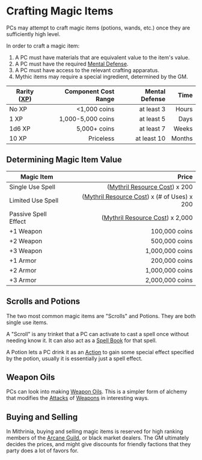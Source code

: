 # Crafting Magic Items

PCs may attempt to craft magic items (potions, wands, etc.) once they are sufficiently high level.

In order to craft a magic item:

1. A PC must have materials that are equivalent value to the item's value.
2. A PC must have the required [Mental Defense](../../Player%20Characters/Derived%20Statistics/Mental%20Defense.md).
3. A PC must have access to the relevant crafting apparatus.
4. Mythic items may require a special ingredient, determined by the GM.

| Rarity ([XP](../../Player%20Characters/Derived%20Statistics/Experience%20Points.md)) | Component Cost Range | Mental Defense |   Time |
| ------------------------------------------------------------------------------------ | -------------------: | -------------: | -----: |
| No XP                                                                                |         <1,000 coins |     at least 3 |  Hours |
| 1 XP                                                                                 |    1,000-5,000 coins |     at least 5 |   Days |
| 1d6 XP                                                                               |         5,000+ coins |     at least 7 |  Weeks |
| 10 XP                                                                                |            Priceless |    at least 10 | Months |

## Determining Magic Item Value

| Magic Item           |                                                                                               Price |
| -------------------- | --------------------------------------------------------------------------------------------------: |
| Single Use Spell     |               ([Mythril Resource Cost](../Spellcasting/Mythril.md#Mythril%20Resource%20Cost)) x 200 |
| Limited Use Spell    | ([Mythril Resource Cost](../Spellcasting/Mythril.md#Mythril%20Resource%20Cost)) x (# of Uses) x 200 |
| Passive Spell Effect |             ([Mythril Resource Cost](../Spellcasting/Mythril.md#Mythril%20Resource%20Cost)) x 2,000 |
| +1 Weapon            |                                                                                       100,000 coins |
| +2 Weapon            |                                                                                       500,000 coins |
| +3 Weapon            |                                                                                     1,000,000 coins |
| +1 Armor             |                                                                                       200,000 coins |
| +2 Armor             |                                                                                     1,000,000 coins |
| +3 Armor             |                                                                                     2,000,000 coins |

## Scrolls and Potions

The two most common magic items are "Scrolls" and Potions. They are both single use items.

A "Scroll" is any trinket that a PC can activate to cast a spell once without needing know it. It can also act as a [Spell Book](../Spellcasting/Spell%20Learning/Spell%20Book.md) for that spell.

A Potion lets a PC drink it as an [Action](../../Game%20Procedures/Core%20Procedures/Action.md) to gain some special effect specified by the potion, usually it is essentially just a spell effect.

## Weapon Oils

PCs can look into making [Weapon Oils](Weapon%20Oils.md). This is a simpler form of alchemy that modifies the [Attacks](../../Game%20Procedures/Combat/Attack.md) of [Weapons](../../Items%20and%20Gear/Weapons/Weapons.md) in interesting ways.

## Buying and Selling

In Mithrinia, buying and selling magic items is reserved for high ranking members of the [Arcane Guild](../../Resources%20for%20GMs/Economy/Relevant%20Prices/Arcane%20Guild.md), or black market dealers. The GM ultimately decides the prices, and might give discounts for friendly factions that they party does a lot of favors for.
